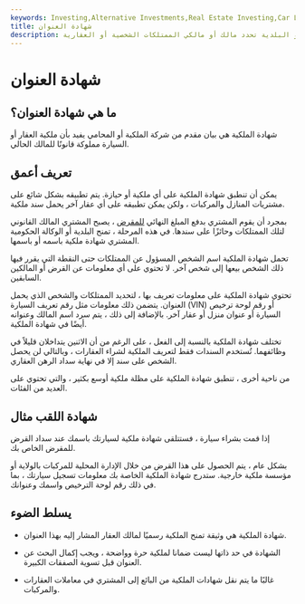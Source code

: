 ```yaml
---
keywords: Investing,Alternative Investments,Real Estate Investing,Car Loan,Certificate of Title,Mortgage
title: شهادة العنوان
description: شهادة الملكية هي وثيقة صادرة عن الدولة أو البلدية تحدد مالك أو مالكي الممتلكات الشخصية أو العقارية.
---
```


# شهادة العنوان
## ما هي شهادة العنوان؟

شهادة الملكية هي بيان مقدم من شركة الملكية أو المحامي يفيد بأن ملكية العقار أو السيارة مملوكة قانونًا للمالك الحالي.

## تعريف أعمق

يمكن أن تنطبق شهادة الملكية على أي ملكية أو حيازة. يتم تطبيقه بشكل شائع على مشتريات المنازل والمركبات ، ولكن يمكن تطبيقه على أي عقار آخر يحمل سند ملكية.

بمجرد أن يقوم المشتري بدفع المبلغ النهائي [للمقرض](/creditbureau) ، يصبح المشتري المالك القانوني لتلك الممتلكات وحائزًا على سندها. في هذه المرحلة ، تمنح البلدية أو الوكالة الحكومية المشتري شهادة ملكية باسمه أو باسمها.

تحمل شهادة الملكية اسم الشخص المسؤول عن الممتلكات حتى النقطة التي يقرر فيها ذلك الشخص بيعها إلى شخص آخر. لا تحتوي على أي معلومات عن القرض أو المالكين السابقين.

تحتوي شهادة الملكية على معلومات تعريف بها ، لتحديد الممتلكات والشخص الذي يحمل العنوان. يتضمن ذلك معلومات مثل رقم تعريف السيارة (VIN) أو رقم لوحة ترخيص السيارة أو عنوان منزل أو عقار آخر. بالإضافة إلى ذلك ، يتم سرد اسم المالك وعنوانه أيضًا في شهادة الملكية.

تختلف شهادة الملكية بالنسبة إلى الفعل ، على الرغم من أن الاثنين يتداخلان قليلاً في وظائفهما. تُستخدم السندات فقط لتعريف الملكية لشراء العقارات ، وبالتالي لن يحصل الشخص على سند إلا في نهاية سداد الرهن العقاري.

من ناحية أخرى ، تنطبق شهادة الملكية على مظلة ملكية أوسع بكثير ، والتي تحتوي على العديد من الفئات.

## شهادة اللقب مثال

إذا قمت بشراء سيارة ، فستتلقى شهادة ملكية لسيارتك باسمك عند سداد القرض للمقرض الخاص بك.

بشكل عام ، يتم الحصول على هذا القرض من خلال الإدارة المحلية للمركبات بالولاية أو مؤسسة ملكية خارجية. ستدرج شهادة الملكية الخاصة بك معلومات تسجيل سيارتك ، بما في ذلك رقم لوحة الترخيص واسمك وعنوانك.

## يسلط الضوء

- شهادة الملكية هي وثيقة تمنح الملكية رسميًا لمالك العقار المشار إليه بهذا العنوان.

- الشهادة في حد ذاتها ليست ضمانا لملكية حرة وواضحة ، ويجب إكمال البحث عن العنوان قبل تسوية الصفقات الكبيرة.

- غالبًا ما يتم نقل شهادات الملكية من البائع إلى المشتري في معاملات العقارات والمركبات.

